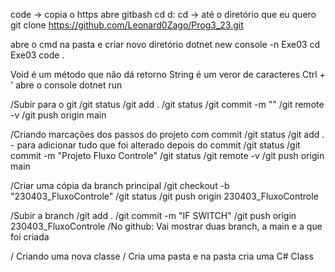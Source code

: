 code -> copia o https
abre gitbash
cd d:
cd -> até o diretório que eu quero
git clone https://github.com/Leonard0Zago/Prog3_23.git


abre o cmd na pasta e criar novo diretório
dotnet new console -n Exe03
cd Exe03
code .


Void é um método que não dá retorno
String é um veror de caracteres
Ctrl + ' abre o console
dotnet run


/Subir para o git 
/git status 
/git add . 
/git status 
/git commit -m "" 
/git remote -v 
/git push origin main

/Criando marcações dos passos do projeto com commit 
/git status 
/git add . - para adicionar tudo que foi alterado depois do commit 
/git status 
/git commit -m "Projeto Fluxo Controle" 
/git status 
/git remote -v 
/git push origin main 


/Criar uma cópia da branch principal 
/git checkout -b "230403_FluxoControle" 
/git status 
/git push origin 230403_FluxoControle 


/Subir a branch
/git add .
/git commit -m "IF SWITCH"
/git push origin 230403_FluxoControle
/No github: Vai mostrar duas branch, a main e a que foi criada

/ Criando uma nova classe
/ Cria uma pasta e na pasta cria uma C# Class
